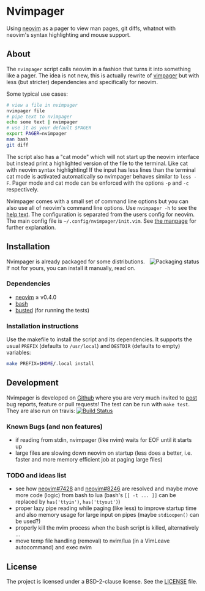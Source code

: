 # Nvimpager

Using [neovim] as a pager to view man pages, git diffs, whatnot with neovim's
syntax highlighting and mouse support.

## About

The `nvimpager` script calls neovim in a fashion that turns it into something
like a pager.  The idea is not new, this is actually rewrite of [vimpager] but
with less (but stricter) dependencies and specifically for neovim.

Some typical use cases:

```sh
# view a file in nvimpager
nvimpager file
# pipe text to nvimpager
echo some text | nvimpager
# use it as your default $PAGER
export PAGER=nvimpager
man bash
git diff
```

The script also has a "cat mode" which will not start up the neovim interface
but instead print a highlighted version of the file to the terminal.  Like cat
with neovim syntax highlighting!  If the input has less lines than the terminal
cat mode is activated automatically so nvimpager behaves similar to `less -F`.
Pager mode and cat mode can be enforced with the options `-p` and `-c`
respectively.

Nvimpager comes with a small set of command line options but you can also use
all of neovim's command line options.  Use `nvimpager -h` to see the [help
text][options].  The configuration is separated from the users config for
neovim.  The main config file is `~/.config/nvimpager/init.vim`.  See [the
manpage][configuration] for further explanation.

## Installation

<a href="https://repology.org/metapackage/nvimpager/versions">
    <img src="https://repology.org/badge/vertical-allrepos/nvimpager.svg"
	 alt="Packaging status" align="right">
</a>

Nvimpager is already packaged for some distributions. If not for yours, you can
install it manually, read on.

### Dependencies

* [neovim] ≥ v0.4.0
* [bash]
* [busted] (for running the tests)

### Installation instructions

Use the makefile to install the script and its dependencies.  It supports the
usual `PREFIX` (defaults to `/usr/local`) and `DESTDIR` (defaults to empty)
variables:

```sh
make PREFIX=$HOME/.local install
```

## Development

Nvimpager is developed on [Github][nvimpager] where you are very much invited
to [post][issues] bug reports, feature or pull requests!  The test can be run
with `make test`.  They are also run on travis: [![Build Status]][travis]

### Known Bugs (and non features)

* if reading from stdin, nvimpager (like nvim) waits for EOF until it starts up
* large files are slowing down neovim on startup (less does a better, i.e.
  faster and more memory efficient job at paging large files)

### TODO and ideas list

* see how [neovim#7428](https://github.com/neovim/neovim/issues/7438) and
  [neovim#8246](https://github.com/neovim/neovim/issues/8246) are resolved and
  maybe move more code (logic) from bash to lua (bash's `[[ -t ... ]]` can be
  replaced by `has('ttyin')`, `has('ttyout')`)
* proper lazy pipe reading while paging (like less) to improve startup time and
  also memory usage for large input on pipes (maybe `stdioopen()` can be used?)
* properly kill the nvim process when the bash script is killed, alternatively
  ...
* move temp file handling (removal) to nvim/lua (in a VimLeave autocommand) and
  exec nvim

## License

The project is licensed under a BSD-2-clause license.  See the
[LICENSE](./LICENSE) file.

[nvimpager]: https://github.com/lucc/nvimpager
[issues]: https://github.com/lucc/nvimpager/issues
[options]: ./nvimpager.md#command-line-options
[configuration]: ./nvimpager.md#configuration
[neovim]: https://github.com/neovim/neovim
[vimpager]: https://github.com/rkitover/vimpager
[bash]: http://www.gnu.org/software/bash/bash.html
[busted]: http://olivinelabs.com/busted/
[Build Status]: https://travis-ci.org/lucc/nvimpager.svg?branch=develop
[travis]: https://travis-ci.org/lucc/nvimpager
